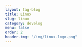 ```yaml
---
layout: tag-blog
title: Linux
slug: linux
category: develog
menu: false
order: 2
header-img: "/img/linux-logo.png"
---
```


